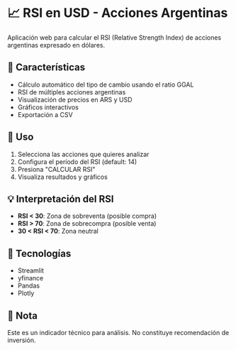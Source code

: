 # 📈 RSI en USD - Acciones Argentinas

Aplicación web para calcular el RSI (Relative Strength Index) de acciones argentinas expresado en dólares.

## 🎯 Características

- Cálculo automático del tipo de cambio usando el ratio GGAL
- RSI de múltiples acciones argentinas
- Visualización de precios en ARS y USD
- Gráficos interactivos
- Exportación a CSV

## 🚀 Uso

1. Selecciona las acciones que quieres analizar
2. Configura el período del RSI (default: 14)
3. Presiona "CALCULAR RSI"
4. Visualiza resultados y gráficos

## 💡 Interpretación del RSI

- **RSI < 30**: Zona de sobreventa (posible compra)
- **RSI > 70**: Zona de sobrecompra (posible venta)
- **30 < RSI < 70**: Zona neutral

## 🔧 Tecnologías

- Streamlit
- yfinance
- Pandas
- Plotly

## 📝 Nota

Este es un indicador técnico para análisis. No constituye recomendación de inversión.